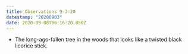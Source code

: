 ```yaml
---
title: Observations 9-3-20
datestamp: "20200903"
date: 2020-09-08T06:16:20.050Z
---
```

- The long-ago-fallen tree in the woods that looks like a twisted black licorice stick.